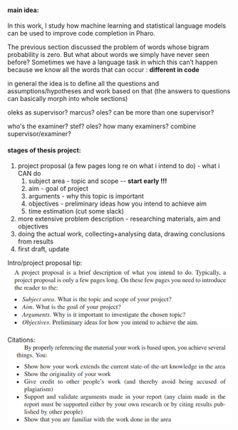 #### main idea:

In this work, I study how machine learning and statistical language models can be used to improve code completion in Pharo.



The previous section discussed the problem of words whose bigram probability is
zero. But what about words we simply have never seen before?
Sometimes we have a language task in which this can’t happen because we know
all the words that can occur : **different in code**

in general the idea is to define all the questions and assumptions/hypotheses and work based on that (the answers to questions can basically morph into whole sections)



oleks as supervisor? marcus? oles? can be more than one supervisor?

who's the examiner? stef? oles? how many examiners? combine supervisor/examiner?



#### stages of thesis project:

1. project proposal (a few pages long re on what i intend to do) - what i CAN do
   1. subject area - topic and scope -- **start early !!!**
   2. aim - goal of project
   3. arguments - why this topic is important
   4. objectives - preliminary ideas how you intend to achieve aim
   5. time estimation (cut some slack)
2. more extensive problem description - researching materials, aim and objectives
3. doing the actual work, collecting+analysing data, drawing conclusions from results
4. first draft, update

Intro/project proposal tip:
![project proposal](https://github.com/myroslavarm/bachelor_thesis/blob/master/img/photo5418276062414089422.jpg)

Citations:
![references](https://github.com/myroslavarm/bachelor_thesis/blob/master/img/photo5418260360013655337.jpg)
